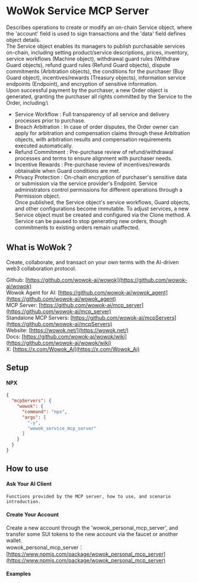 # WoWok Service MCP Server
Describes operations to create or modify an on-chain Service object, where the 'account' field is used to sign transactions and the 'data' field defines object details.      
The Service object enables its managers to publish purchasable services on-chain, including setting product/service descriptions, prices, inventory, service workflows (Machine object), withdrawal guard rules (Withdraw Guard objects), refund guard rules (Refund Guard objects), dispute commitments (Arbitration objects), the conditions for the purchaser (Buy Guard object), incentives/rewards (Treasury objects), information service endpoints (Endpoint), and encryption of sensitive information.     
Upon successful payment by the purchaser, a new Order object is generated, granting the purchaser all rights committed by the Service to the Order, including:\
  - Service Workflow : Full transparency of all service and delivery processes prior to purchase.  
  - Breach Arbitration : In case of order disputes, the Order owner can apply for arbitration and compensation claims through these Arbitration objects, with arbitration results and compensation requirements executed automatically.   
  - Refund Commitment : Pre-purchase review of refund/withdrawal processes and terms to ensure alignment with purchaser needs.    
  - Incentive Rewards : Pre-purchase review of incentives/rewards obtainable when Guard conditions are met.     
  - Privacy Protection : On-chain encryption of purchaser's sensitive data or submission via the service provider's Endpoint.
Service administrators control permissions for different operations through a Permission object.     
Once published, the Service object's service workflows, Guard objects, and other configurations become immutable. To adjust services, a new Service object must be created and configured via the Clone method. A Service can be paused to stop generating new orders, though commitments to existing orders remain unaffected.

## What is WoWok？
Create, collaborate, and transact on your own terms with the AI-driven web3 collaboration protocol.

Github: [https://github.com/wowok-ai/wowok](https://github.com/wowok-ai/wowok)   
Wowok Agent for AI: [https://github.com/wowok-ai/wowok_agent](https://github.com/wowok-ai/wowok_agent)   
MCP Server: [https://github.com/wowok-ai/mcp_server](https://github.com/wowok-ai/mcp_server)   
Standalone MCP Servers: [https://github.com/wowok-ai/mcpServers](https://github.com/wowok-ai/mcpServers)   
Website: [https://wowok.net/](https://wowok.net/)   
Docs: [https://github.com/wowok-ai/wowok/wiki](https://github.com/wowok-ai/wowok/wiki)   
X: [https://x.com/Wowok_Ai](https://x.com/Wowok_Ai)


## Setup   
#### NPX   
```json
{
  "mcpServers": {
    "wowok": {
      "command": "npx",
      "args": [
        "-y",
        "wowok_service_mcp_server"
      ]
    }
  }
}
```

## How to use     
#### Ask Your AI Client    
```
Functions provided by the MCP server, how to use, and scenario introduction.
```

#### Create Your Account    
Create a new account through the 'wowok_personal_mcp_server', and transfer some SUI tokens to the new account via the faucet or another wallet.         
wowok_personal_mcp_server：[https://www.npmjs.com/package/wowok_personal_mcp_server](https://www.npmjs.com/package/wowok_personal_mcp_server)     
 
#### Examples    
